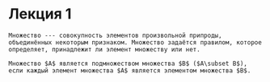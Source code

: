 # Лекция 1

```{prf:definition}
Множество --- совокупность элементов произвольной припроды, объединённых некоторым признаком. Множество задаётся правилом, которое определяет, принадлежит ли элемент множеству или нет.
```

```{prf:definition}
Множество $A$ является подмножеством множества $B$ ($A\subset B$), если каждый элемент множества $A$ является элементом множества $B$.  
```